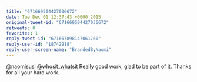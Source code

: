 ```yaml
---
title: "671669504427036672"
date: Tue Dec 01 12:37:43 +0000 2015
original-tweet-id: "671669504427036672"
retweets: 0
favorites: 1
reply-tweet-id: "671667898147061760"
reply-user-id: "18742918"
reply-user-screen-name: "BrandedByNaomi"
---
```

<a href="https://twitter.com/naomisusi">@naomisusi</a> <a href="https://twitter.com/whosit_whatsit">@whosit_whatsit</a> Really good work, glad to be part of it. Thanks for all your hard work.
